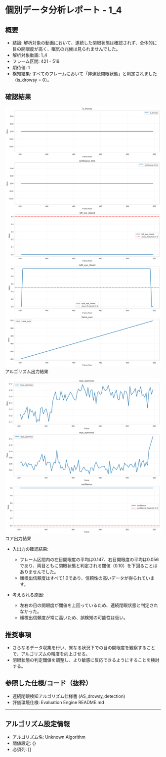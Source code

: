 # 個別データ分析レポート - 1_4

## 概要

- 結論: 解析対象の動画において、連続した閉眼状態は確認されず、全体的に目の開眼度が高く、眠気の兆候は見られませんでした。
- 解析対象動画: 1_4
- フレーム区間: 421 - 519
- 期待値: 1
- 検知結果: すべてのフレームにおいて「非連続閉眼状態」と判定されました（is_drowsy = 0）。

## 確認結果

![アルゴリズム出力結果のグラフ](viz/algorithm_output_plot.png)
アルゴリズム出力結果

![コア出力結果のグラフ](viz/core_output_plot.png)
コア出力結果

- 入出力の確認結果: 
  - フレーム区間内の左目開眼度の平均は0.147、右目開眼度の平均は0.056であり、両目ともに閉眼状態と判定される閾値（0.10）を下回ることはありませんでした。
  - 顔検出信頼度はすべて1.0であり、信頼性の高いデータが得られています。

- 考えられる原因:
  - 左右の目の開眼度が閾値を上回っているため、連続閉眼状態と判定されなかった。
  - 顔検出信頼度が常に高いため、誤検知の可能性は低い。

## 推奨事項

- さらなるデータ収集を行い、異なる状況下での目の開眼度を観察することで、アルゴリズムの精度を向上させる。
- 閉眼状態の判定閾値を調整し、より敏感に反応できるようにすることを検討する。

## 参照した仕様/コード（抜粋）
- 連続閉眼検知アルゴリズム仕様書 (AS_drowsy_detection)
- 評価環境仕様: Evaluation Engine README.md

---

## アルゴリズム設定情報
- アルゴリズム名: Unknown Algorithm
- 閾値設定: {}
- 必須列: []
